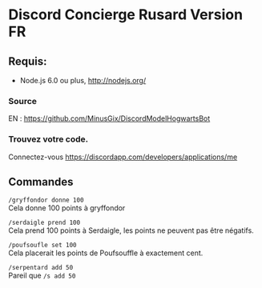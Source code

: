 # Discord Concierge Rusard Version FR
## Requis:  
* Node.js 6.0 ou plus, http://nodejs.org/  

### Source 
EN : https://github.com/MinusGix/DiscordModelHogwartsBot

### Trouvez votre code.  
Connectez-vous https://discordapp.com/developers/applications/me  
  
## Commandes  
`/gryffondor donne 100`  
Cela donne 100 points à gryffondor
  
`/serdaigle prend 100`  
Cela prend 100 points à Serdaigle, les points ne peuvent pas être négatifs.
  
`/poufsoufle set 100`  
Cela placerait les points de Poufsouffle à exactement cent.

`/serpentard add 50`  
Pareil que
`/s add 50`  
  
